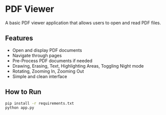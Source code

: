# PDF Viewer

A basic PDF viewer application that allows users to open and read PDF files.

## Features

- Open and display PDF documents
- Navigate through pages
- Pre-Process PDF documents if needed
- Drawing, Erasing, Text, Highlighting Areas, Toggling Night mode
- Rotating, Zooming In, Zooming Out
- Simple and clean interface

## How to Run

```bash
pip install -r requirements.txt
python app.py